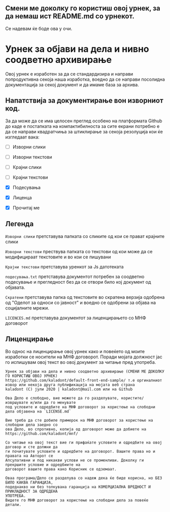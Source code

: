 ## Смени ме доколку го користиш овој урнек, за да немаш ист README.md со урнекот.
Се надевам ќе боде ова у очи.
# Урнек за објави на дела и нивно соодветно архивирање
Овој урнек е изработен за да се стандардизира и направи попродуктивна секоја наша изработка, воедно да се направи посолидна документација за секој документ и да имаме база за архива.
 

## Напатствија за документирање вон изворниот код.

За да може да се има целосен преглед особено на платформата Github до каде е постапката на компактибилноста за сите екрани потребно е да се направи квадратчиња за штиклирање за секоја резолуција кои ќе изгледаат вака:

- [ ] Изворни слики
- [ ] Изворни текстови
- [ ] Крајни слики
- [ ] Крајни текстови
- [X] Подесувања
- [X] Лиценца
- [X] Прочитај ме


## Легенда
`Изворни слики` претставува папката со сликите од кои се прават крајните слики

`Изворни текстови` прествува папката со текстови од кои може да се модифицираат текстовите и во кои се пишувани

`Крајни текстови` претставува уренкот за Js датотеката

`подесувања.txt` претставува документот потребен за соодветно подесување и прегледност без да се отвори било кој документ од објавата.

`Скратени` претставува папка од текстовите во скратена верзија одобрена од "Oделот за односи со јавност" и воедно се одобрени за објава на социјалните мрежи.

`LICENCES.md` претставува документот за лиценцирањето со МНФ договорот


## Лиценцирање 
Во однос на лиценцирање овој урнек како и повеќето од моите изработки се носители на МНФ договорот. Поради мојата должност јас го испишувам овој текст во овој документ за читање пред употреба.


	Урнек за објави на дела и нивно соодветно архивирање (СМЕНИ МЕ ДОКОЛКУ ГО КОРИСТИШ ОВОЈ УРНЕК) 
	https://github.com/kaladont/default-front-end-sample/ т.е оргиналниот извор или некоја друга публификација на мојата веб страна
	kaladont (C) јули 2020 | kaladont@mail.com или на Github

	Ова Дело е слободно, вие можете да го разделувате, користите/извршувате и/или да го менувате
	под условите и одредбите на МНФ договорот за користење на слободни дела објавена на `LICENSE.md`
	
	Вие треба да сте добиле примерок на МНФ договорот за користење на слободни дела заедно со
	ова Дело, во спротивно, копија од договорот може да добиете на https://github.com/kaladont/mnf/
	
	Со читање на овој текст вие ги прифаќате условите и одредбите на овој договор и сте должни да 
	ги почитувате условите и одредбите на договорот. Вашите права но и правата на Авторот се 
	Апсулативни и под никакви услови не се променливи. Доколку ги прекршите условие и одредбиите на
	договорот вашите права како Корисник се одземаат.

	Оваа програма/Дело се разделува со надеж дека ќе биде корисна, но БЕЗ БИЛО КАКВА ГАРАНЦИЈА,
	подеднакво ни без толкувана гаранција на КОМЕРЦИЈАЛНА ВРЕДНОСТ И ПРИКЛАДНОСТ ЗА ОДРЕДЕНА
	УПОТРЕБА.
	Видете го МНФ договорот за користење на слободни дела за повеќе детали.


